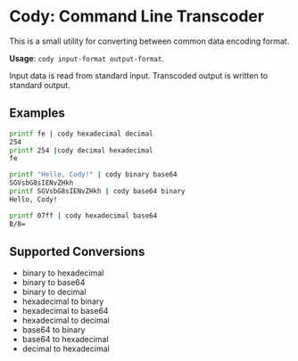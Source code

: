 # Cody: Command Line Transcoder

This is a small utility for converting between common data encoding format.

**Usage**: `cody input-format output-format`.

Input data is read from standard input. Transcoded output is written to standard output.

## Examples

```sh
printf fe | cody hexadecimal decimal
254
printf 254 |cody decimal hexadecimal
fe
```

```sh
printf "Hello, Cody!" | cody binary base64  
SGVsbG8sIENvZHkh
printf SGVsbG8sIENvZHkh | cody base64 binary
Hello, Cody!
```

```sh
printf 07ff | cody hexadecimal base64
B/8=
```

## Supported Conversions

* binary to hexadecimal
* binary to base64
* binary to decimal
* hexadecimal to binary
* hexadecimal to base64
* hexadecimal to decimal
* base64 to binary
* base64 to hexadecimal
* decimal to hexadecimal
